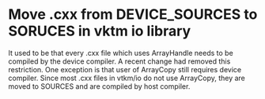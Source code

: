 # Move .cxx from DEVICE_SOURCES to SORUCES in vktm io library

It used to be that every .cxx file which uses ArrayHandle needs to be compiled
by the device compiler. A recent change had removed this restriction.
One exception is that user of ArrayCopy still requires device compiler.
Since most .cxx files in vtkm/io do not use ArrayCopy, they are moved
to SOURCES and are compiled by host compiler.
